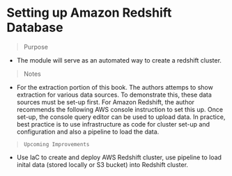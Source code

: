 # Setting up Amazon Redshift Database

> Purpose

- The module will serve as an automated way to create a redshift cluster.

> Notes
- For the extraction portion of this book. The authors attemps to show extraction for various data sources. To demonstrate this, these data sources must be set-up first. For Amazon Redshift, the author recommends the following AWS console instruction to set this up. Once set-up, the console query editor can be used to upload data. In practice, best practice is to use infrastructure as code for cluster set-up and configuration and also a pipeline to load the data. 

> `Upcoming Improvements`
- Use IaC to create and deploy AWS Redshift cluster, use pipeline to load inital data (stored locally or S3 bucket) into Redshift cluster. 
